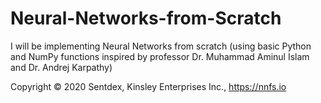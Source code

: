 # Neural-Networks-from-Scratch
I will be implementing Neural Networks from scratch (using basic Python and NumPy functions inspired by professor Dr. Muhammad Aminul Islam and Dr. Andrej Karpathy)


Copyright © 2020 Sentdex, Kinsley Enterprises Inc., https://nnfs.io
